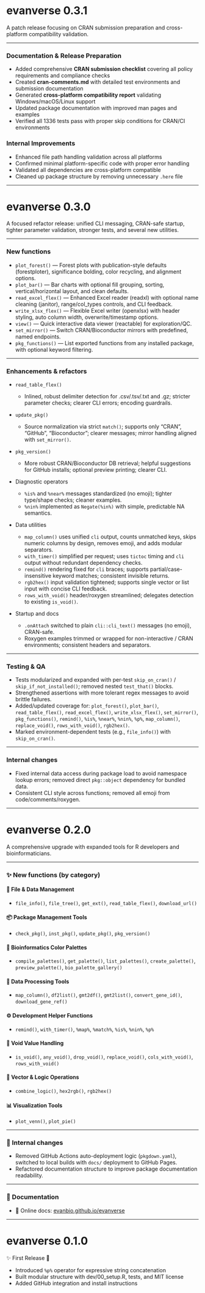 # evanverse 0.3.1

A patch release focusing on CRAN submission preparation and cross-platform compatibility validation.

---

### Documentation & Release Preparation

* Added comprehensive **CRAN submission checklist** covering all policy requirements and compliance checks
* Created **cran-comments.md** with detailed test environments and submission documentation
* Generated **cross-platform compatibility report** validating Windows/macOS/Linux support
* Updated package documentation with improved man pages and examples
* Verified all 1336 tests pass with proper skip conditions for CRAN/CI environments

### Internal Improvements

* Enhanced file path handling validation across all platforms
* Confirmed minimal platform-specific code with proper error handling
* Validated all dependencies are cross-platform compatible
* Cleaned up package structure by removing unnecessary `.here` file

---

# evanverse 0.3.0

A focused refactor release: unified CLI messaging, CRAN-safe startup, tighter parameter validation, stronger tests, and several new utilities.

---

### New functions

* `plot_forest()` — Forest plots with publication-style defaults (forestploter), significance bolding, color recycling, and alignment options.
* `plot_bar()` — Bar charts with optional fill grouping, sorting, vertical/horizontal layout, and clean defaults.
* `read_excel_flex()` — Enhanced Excel reader (readxl) with optional name cleaning (janitor), range/col\_types controls, and CLI feedback.
* `write_xlsx_flex()` — Flexible Excel writer (openxlsx) with header styling, auto column width, overwrite/timestamp options.
* `view()` — Quick interactive data viewer (reactable) for exploration/QC.
* `set_mirror()` — Switch CRAN/Bioconductor mirrors with predefined, named endpoints.
* `pkg_functions()` — List exported functions from any installed package, with optional keyword filtering.

---

### Enhancements & refactors

* `read_table_flex()`

  * Inlined, robust delimiter detection for .csv/.tsv/.txt and .gz; stricter parameter checks; clearer CLI errors; encoding guardrails.

* `update_pkg()`

  * Source normalization via strict `match()`; supports only “CRAN”, “GitHub”, “Bioconductor”; clearer messages; mirror handling aligned with `set_mirror()`.

* `pkg_version()`

  * More robust CRAN/Bioconductor DB retrieval; helpful suggestions for GitHub installs; optional preview printing; clearer CLI.

* Diagnostic operators

  * `%is%` and `%near%` messages standardized (no emoji); tighter type/shape checks; cleaner examples.
  * `%nin%` implemented as `Negate(%in%)` with simple, predictable NA semantics.

* Data utilities

  * `map_column()` uses unified `cli` output, counts unmatched keys, skips numeric columns by design, removes emoji, and adds modular separators.
  * `with_timer()` simplified per request; uses `tictoc` timing and `cli` output without redundant dependency checks.
  * `remind()` rendering fixed for `cli` braces; supports partial/case-insensitive keyword matches; consistent invisible returns.
  * `rgb2hex()` input validation tightened; supports single vector or list input with concise CLI feedback.
  * `rows_with_void()` header/roxygen streamlined; delegates detection to existing `is_void()`.

* Startup and docs

  * `.onAttach` switched to plain `cli::cli_text()` messages (no emoji), CRAN-safe.
  * Roxygen examples trimmed or wrapped for non-interactive / CRAN environments; consistent headers and separators.

---

### Testing & QA

* Tests modularized and expanded with per-test `skip_on_cran()` / `skip_if_not_installed()`; removed nested `test_that()` blocks.
* Strengthened assertions with more tolerant regex messages to avoid brittle failures.
* Added/updated coverage for: `plot_forest()`, `plot_bar()`, `read_table_flex()`, `read_excel_flex()`, `write_xlsx_flex()`, `set_mirror()`, `pkg_functions()`, `remind()`, `%is%`, `%near%`, `%nin%`, `%p%`, `map_column()`, `replace_void()`, `rows_with_void()`, `rgb2hex()`.
* Marked environment-dependent tests (e.g., `file_info()`) with `skip_on_cran()`.

---

### Internal changes

* Fixed internal data access during package load to avoid namespace lookup errors; removed direct `pkg::object` dependency for bundled data.
* Consistent CLI style across functions; removed all emoji from code/comments/roxygen.

---

# evanverse 0.2.0

A comprehensive upgrade with expanded tools for R developers and bioinformaticians.

---

### ✨ New functions (by category)

#### 📁 File & Data Management
- `file_info()`, `file_tree()`, `get_ext()`, `read_table_flex()`, `download_url()`

#### 📦 Package Management Tools
- `check_pkg()`, `inst_pkg()`, `update_pkg()`, `pkg_version()`

#### 🎨 Bioinformatics Color Palettes
- `compile_palettes()`, `get_palette()`, `list_palettes()`, `create_palette()`, `preview_palette()`, `bio_palette_gallery()`

#### 🔁 Data Processing Tools
- `map_column()`, `df2list()`, `gmt2df()`, `gmt2list()`, `convert_gene_id()`, `download_gene_ref()`

#### ⚙️ Development Helper Functions
- `remind()`, `with_timer()`, `%map%`, `%match%`, `%is%`, `%nin%`, `%p%`

#### 🧽 Void Value Handling
- `is_void()`, `any_void()`, `drop_void()`, `replace_void()`, `cols_with_void()`, `rows_with_void()`

#### 🧮 Vector & Logic Operations
- `combine_logic()`, `hex2rgb()`, `rgb2hex()`

#### 📊 Visualization Tools
- `plot_venn()`, `plot_pie()`

---

### 🧰 Internal changes
- Removed GitHub Actions auto-deployment logic (`pkgdown.yaml`), switched to local builds with `docs/` deployment to GitHub Pages.
- Refactored documentation structure to improve package documentation readability.

---

### 🔗 Documentation
- 📖 Online docs: [evanbio.github.io/evanverse](https://evanbio.github.io/evanverse/)

---

# evanverse 0.1.0

✨ First Release 🎉

- Introduced `%p%` operator for expressive string concatenation
- Built modular structure with dev/00_setup.R, tests, and MIT license
- Added GitHub integration and install instructions
